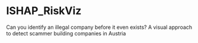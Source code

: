 # ISHAP_RiskViz
Can you identify an illegal company before it even exists? A visual approach to detect scammer building companies in Austria
